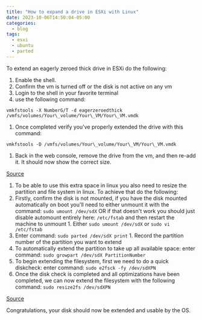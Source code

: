 ```yaml
---
title: "How to expand a drive in ESXi with Linux"
date: 2023-10-06T14:50:04-05:00
categories:
  - blog
tags:
  - esxi
  - ubuntu
  - parted
---
```


To extend an eagerly zeroed thick drive in ESXi do the following:

1. Enable the shell.
2. Confirm the vm is turned off or the disk is not active on any vm
3. Login to the shell in your favorite terminal
4. use the following command:

`vmkfstools -X NumberG/T -d eagerzeroedthick /vmfs/volumes/Your\_volume/Your\_VM/Your\_VM.vmdk`

1. Once completed verify you've properly extended the drive with this command:

`vmkfstools -D /vmfs/volumes/Your\_volume/Your\_VM/Your\_VM.vmdk`

1. Back in the web console, remove the drive from the vm, and then re-add it. It should now show the correct size.

[Source][vmkfs]

1. To be able to use this extra space in linux you also need to resize the partition and file system in linux. To achieve that do the following:
  1. Firstly, confirm the disk is not mounted, if you have the disk mounted automatically on boot you'll need to either unmount it with the command: `sudo umount /dev/sdX` OR if that doesn't work you should just disable automount entirely here: `/etc/fstab` and then restart the machine to unmount
    1. Either `sudo umount /dev/sdX` or `sudo vi /etc/fstab`
  2. Enter command: `sudo parted /dev/sdX print`
    1. Record the partition number of the partition you want to extend
  3. To automatically extend the partition to take up all available space: enter command: `sudo growpart /dev/sdX PartitionNumber`
  4. To begin extending the filesystem, first we need to do a quick diskcheck: enter command: `sudo e2fsck -fy /dev/sdXPN`
  5. Once the disk check is completed and all optimizations have been completed, we can now extend the filesystem with the following command: `sudo resize2fs /dev/sdXPN`
  
[Source][file2fs]

Congratulations, your disk should now be extended and usable by the OS.

[vmkfs]: https://tutoexpress.com/index.php/vmware-extend-an-eager-zeroed-thick-disk-keeping-its-format/
[file2fs]: https://access.redhat.com/articles/1196353